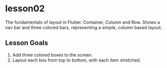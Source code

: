# lesson02

The fundamentals of layout in Flutter. Container, Column and Row. Shows a nav bar and three colored bars, representing a simple, column based layout.

## Lesson Goals

1. Add three colored boxes to the screen.
2. Layout each box from top to bottom, with each item stretched.

